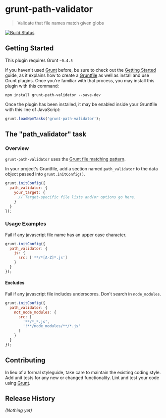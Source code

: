 # grunt-path-validator

> Validate that file names match given globs

[![Build Status](https://travis-ci.org/TheSavior/grunt-path-validator.svg?branch=master)](https://travis-ci.org/TheSavior/grunt-path-validator)

## Getting Started
This plugin requires Grunt `~0.4.5`

If you haven't used [Grunt](http://gruntjs.com/) before, be sure to check out the [Getting Started](http://gruntjs.com/getting-started) guide, as it explains how to create a [Gruntfile](http://gruntjs.com/sample-gruntfile) as well as install and use Grunt plugins. Once you're familiar with that process, you may install this plugin with this command:

```shell
npm install grunt-path-validator --save-dev
```

Once the plugin has been installed, it may be enabled inside your Gruntfile with this line of JavaScript:

```js
grunt.loadNpmTasks('grunt-path-validator');
```

## The "path_validator" task

### Overview
`grunt-path-validator` uses the [Grunt file matching pattern](http://gruntjs.com/configuring-tasks#files).


In your project's Gruntfile, add a section named `path_validator` to the data object passed into `grunt.initConfig()`.

```js
grunt.initConfig({
  path_validator: {
    your_target: {
      // Target-specific file lists and/or options go here.
    }
  }
});
```

### Usage Examples

Fail if any javascript file name has an upper case character.

```js
grunt.initConfig({
  path_validator: {
    js: {
      src: ['**/*[A-Z]*.js']
    }
  }
});
```

#### Excludes

Fail if any javascript file includes underscores. Don't search in `node_modules`.

```js
grunt.initConfig({
  path_validator: {
    not_node_modules: {
      src: [
        '**/*_*.js',
        '!**/node_modules/**/*.js'
      ]
    }
  }
});
```

## Contributing
In lieu of a formal styleguide, take care to maintain the existing coding style. Add unit tests for any new or changed functionality. Lint and test your code using [Grunt](http://gruntjs.com/).

## Release History
_(Nothing yet)_
